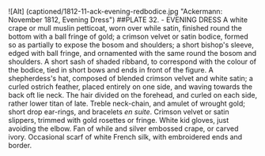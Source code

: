 ![Alt] (captioned/1812-11-ack-evening-redbodice.jpg "Ackermann: November 1812, Evening Dress")
##PLATE 32. - EVENING DRESS
A white crape or mull muslin petticoat, worn over while satin, finished round the bottom with a ball fringe of gold; a crimson velvet or satin bodice, formed so as partially to expose the bosom and shoulders; a short bishop's sleeve, edged with ball fringe, and ornamented with the same round the bosom and shoulders. A short sash of shaded ribband, to correspond with the colour of the bodice, tied in short bows and   ends   in   front  of the  figure. A shepherdess's hat, composed of blended crimson velvet and white
satin; a curled ostrich feather, placed entirely on one side, and waving towards the back oft lie neck. The hair divided on the forehead, and curled on each side, rather lower titan of late. Treble neck-chain, and amulet of wrought gold; short drop ear-rings, and bracelets *en suite*. Crimson velvet or satin slippers, trimmed with gold rosettes or fringe. White kid gloves, just avoiding the elbow. Fan of while and silver embossed crape, or carved ivory. Occasional scarf of white French silk, with embroidered ends
and border.